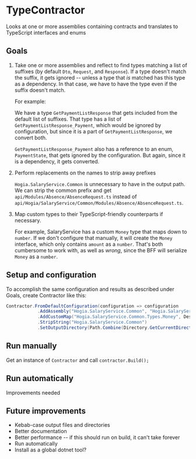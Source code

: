 # TypeContractor

Looks at one or more assemblies containing contracts and translates to TypeScript interfaces and enums

## Goals

1. Take one or more assemblies and reflect to find types matching a list
   of suffixes (by default `Dto`, `Request`, and `Response`). If a type doesn't
   match the suffix, it gets ignored -- unless a type that *is* matched
   has this type as a dependency. In that case, we have to have the type
   even if the suffix doesn't match.

   For example:

   We have a type `GetPaymentListResponse` that gets included from the default
   list of suffixes. That type has a list of `GetPaymentListResponse_Payment`,
   which would be ignored by configuration, but since it is a part of 
   `GetPaymentListResponse`, we convert both.

   `GetPaymentListResponse_Payment` also has a reference to an enum,
   `PaymentState`, that gets ignored by the configuration. But again, since it
   is a dependency, it gets converted.

2. Perform replacements on the names to strip away prefixes

   `Hogia.SalaryService.Common` is unnecessary to have in the output path.
   We can strip the common prefix and get `api/Modules/Absence/AbsenceRequest.ts`
   instead of `api/Hogia/SalaryService/Common/Modules/Absence/AbsenceRequest.ts`.

3. Map custom types to their TypeScript-friendly counterparts if necessary.

   For example, SalaryService has a custom `Money` type that maps down to
   `number`. If we don't configure that manually, it will create the `Money`
   interface, which only contains `amount` as a `number`. That's both
   cumbersome to work with, as well as *wrong*, since the BFF will 
   serialize `Money` as a `number`.


## Setup and configuration

To accomplish the same configuration and results as described under Goals,
create Contractor like this:

```csharp
Contractor.FromDefaultConfiguration(configuration => configuration
            .AddAssembly("Hogia.SalaryService.Common", "Hogia.SalaryService.Common.dll")
            .AddCustomMap("Hogia.SalaryService.Common.Types.Money", DestinationTypes.Number)
            .StripString("Hogia.SalaryService.Common")
            .SetOutputDirectory(Path.Combine(Directory.GetCurrentDirectory(), "api")));
```

## Run manually

Get an instance of `Contractor` and call `contractor.Build();`

## Run automatically

Improvements needed

## Future improvements

* Kebab-case output files and directories
* Better documentation
* Better performance -- if this should run on build, it can't take forever
* Run automatically
* Install as a global dotnet tool?
